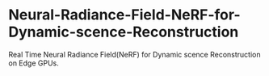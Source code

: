 # Neural-Radiance-Field-NeRF-for-Dynamic-scence-Reconstruction
Real Time Neural Radiance Field(NeRF) for Dynamic scence Reconstruction on Edge GPUs.
